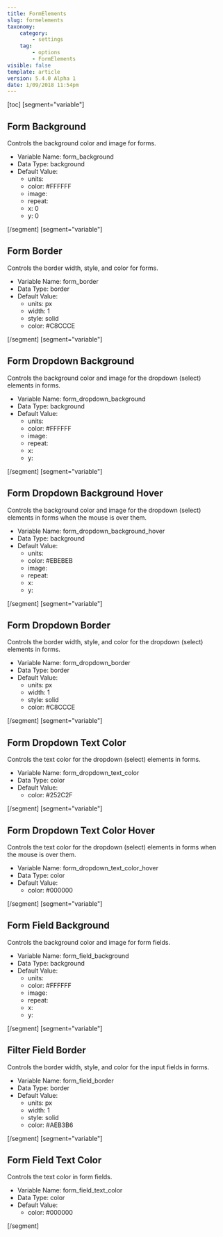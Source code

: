 ```yaml
---
title: FormElements
slug: formelements
taxonomy:
    category:
        - settings
    tag:
        - options
        - FormElements
visible: false
template: article
version: 5.4.0 Alpha 1
date: 1/09/2018 11:54pm
---
```


[toc]
[segment="variable"]

## Form Background
Controls the background color and image for forms.



- Variable Name: form_background
- Data Type: background
- Default Value: 
	- units: 
	- color: #FFFFFF
	- image: 
	- repeat: 
	- x: 0
	- y: 0


[/segment]
[segment="variable"]

## Form Border
Controls the border width, style, and color for forms.



- Variable Name: form_border
- Data Type: border
- Default Value: 
	- units: px
	- width: 1
	- style: solid
	- color: #C8CCCE


[/segment]
[segment="variable"]

## Form Dropdown Background
Controls the background color and image for the dropdown (select) elements in forms.



- Variable Name: form_dropdown_background
- Data Type: background
- Default Value: 
	- units: 
	- color: #FFFFFF
	- image: 
	- repeat: 
	- x: 
	- y: 


[/segment]
[segment="variable"]

## Form Dropdown Background Hover
Controls the background color and image for the dropdown (select) elements in forms when the mouse is over them.



- Variable Name: form_dropdown_background_hover
- Data Type: background
- Default Value: 
	- units: 
	- color: #EBEBEB
	- image: 
	- repeat: 
	- x: 
	- y: 


[/segment]
[segment="variable"]

## Form Dropdown Border
Controls the border width, style, and color for the dropdown (select) elements in forms.



- Variable Name: form_dropdown_border
- Data Type: border
- Default Value: 
	- units: px
	- width: 1
	- style: solid
	- color: #C8CCCE


[/segment]
[segment="variable"]

## Form Dropdown Text Color
Controls the text color for the dropdown (select) elements in forms.



- Variable Name: form_dropdown_text_color
- Data Type: color
- Default Value: 
	- color: #252C2F


[/segment]
[segment="variable"]

## Form Dropdown Text Color Hover
Controls the text color for the dropdown (select) elements in forms when the mouse is over them.



- Variable Name: form_dropdown_text_color_hover
- Data Type: color
- Default Value: 
	- color: #000000


[/segment]
[segment="variable"]

## Form Field Background
Controls the background color and image for form fields.



- Variable Name: form_field_background
- Data Type: background
- Default Value: 
	- units: 
	- color: #FFFFFF
	- image: 
	- repeat: 
	- x: 
	- y: 


[/segment]
[segment="variable"]

## Filter Field Border
Controls the border width, style, and color for the input fields in forms.



- Variable Name: form_field_border
- Data Type: border
- Default Value: 
	- units: px
	- width: 1
	- style: solid
	- color: #AEB3B6


[/segment]
[segment="variable"]

## Form Field Text Color
Controls the text color in form fields.



- Variable Name: form_field_text_color
- Data Type: color
- Default Value: 
	- color: #000000


[/segment]
